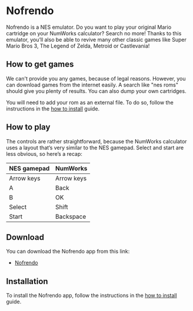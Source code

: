 # Nofrendo

Nofrendo is a NES emulator. Do you want to play your original Mario cartridge on
your NumWorks calculator? Search no more! Thanks to this emulator, you’ll also
be able to revive many other classic games like Super Mario Bros 3, The Legend
of Zelda, Metroid or Castlevania!

## How to get games

We can't provide you any games, because of legal reasons. However, you can
download games from the internet easily. A search like "nes roms" should
give you plenty of results. You can also dump your own cartridges.

You will need to add your rom as an external file. To do so, follow the
instructions in the [how to install](../help/how-to-install.md) guide.

## How to play

The controls are rather straightforward, because the NumWorks calculator uses a
layout that’s very similar to the NES gamepad. Select and start are less
obvious, so here’s a recap:

| NES gamepad | NumWorks   |
| ----------- | ---------- |
| Arrow keys  | Arrow keys |
| A           | Back       |
| B           | OK         |
| Select      | Shift      |
| Start       | Backspace  |

## Download

You can download the Nofrendo app from this link:

- [Nofrendo](https://yaya-cout.github.io/Nwagyu/assets/apps/nofrendo.nwa)

## Installation

To install the Nofrendo app, follow the instructions in the
[how to install](../help/how-to-install.md) guide.
